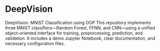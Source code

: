 # DeepVision
DeepVision: MNIST Classification using OOP  This repository implements three MNIST classifiers—Random Forest, FFNN, and CNN—using a unified object-oriented interface for training, preprocessing, prediction, and validation. It includes a demo Jupyter Notebook, clear documentation, and necessary configuration files.
